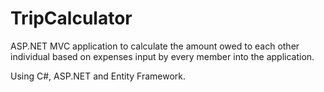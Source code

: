 # TripCalculator

ASP.NET MVC application to calculate the amount owed to each other individual based on expenses input by every member into the application.

Using C#, ASP.NET and Entity Framework.
